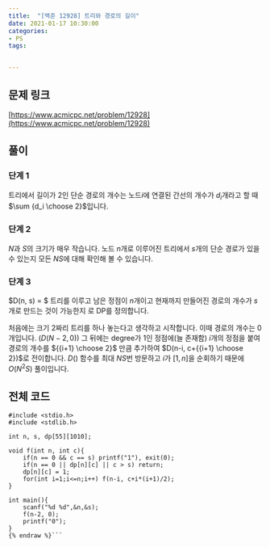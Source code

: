 ```yaml
---
title:  "[백준 12928] 트리와 경로의 길이"
date: 2021-01-17 10:30:00
categories: 
- PS
tags:


---
```


## 문제 링크
[https://www.acmicpc.net/problem/12928](https://www.acmicpc.net/problem/12928)

## 풀이
### 단계 1

트리에서 길이가 2인 단순 경로의 개수는 노드$i$에 연결된 간선의 개수가 $d_i$개라고 할 때 $\sum {d_i \choose 2}$입니다.

### 단계 2

$N$과 $S$의 크기가 매우 작습니다. 노드 $n$개로 이루어진 트리에서 $s$개의 단순 경로가 있을 수 있는지 모든 $NS$에 대해 확인해 볼 수 있습니다.

### 단계 3

$D(n, s) = $ 트리를 이루고 남은 정점이 $n$개이고 현재까지 만들어진 경로의 개수가 $s$개로 만드는 것이 가능한지 로 DP를 정의합니다.

처음에는 크기 $2$짜리 트리를 하나 놓는다고 생각하고 시작합니다. 이때 경로의 개수는 $0$개입니다. $(D(N-2, 0))$ 그 뒤에는 degree가 $1$인 정점에(늘 존재함) $i$개의 정점을 붙여 경로의 개수를 ${{i+1} \choose 2}$ 만큼 추가하여 $D(n-i, c+{{i+1} \choose 2})$로 전이합니다. $D()$ 함수를 최대 $NS$번 방문하고 $i$가 $[1, n]$을 순회하기 때문에 $O(N^2S)$ 풀이입니다.


## 전체 코드
```cpp{% raw %}
#include <stdio.h>
#include <stdlib.h>

int n, s, dp[55][1010];

void f(int n, int c){
    if(n == 0 && c == s) printf("1"), exit(0);
    if(n == 0 || dp[n][c] || c > s) return;
    dp[n][c] = 1;
    for(int i=1;i<=n;i++) f(n-i, c+i*(i+1)/2);
}

int main(){
    scanf("%d %d",&n,&s);
    f(n-2, 0);
    printf("0");
}
{% endraw %}```
```
